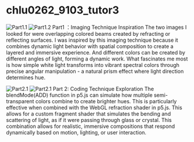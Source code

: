 # chlu0262_9103_tutor3


![Part1.1](https://upload.wikimedia.org/wikipedia/commons/thumb/c/cf/Sagrada_Familia_yeonu.jpg/960px-Sagrada_Familia_yeonu.jpg)
![Part1.2](https://www.thisiscolossal.com/wp-content/uploads/2016/07/StephenKnapp_03.jpg)
Part1 ：Imaging Technique Inspiration
The two images I looked for were overlapping colored beams created by refracting or reflecting surfaces. I was inspired by this imaging technique because it combines dynamic light behavior with spatial composition to create a layered and immersive experience. And different colors can be created by different angles of light, forming a dynamic work. What fascinates me most is how simple white light transforms into vibrant spectral colors through precise angular manipulation - a natural prism effect where light direction determines hue.

![Part2.1](https://editor.p5js.org/Taro9000/sketches/RP9ChXsdG)
![Part2.1](https://p5js.org/zh-Hans/reference/p5/blendMode/)
Part 2: Coding Technique Exploration
The blendMode(ADD) function in p5.js can simulate how multiple semi-transparent colors combine to create brighter hues. This is particularly effective when combined with the WebGL refraction shader in p5.js. This allows for a custom fragment shader that simulates the bending and scattering of light, as if it were passing through glass or crystal. This combination allows for realistic, immersive compositions that respond dynamically based on motion, lighting, or user interaction.